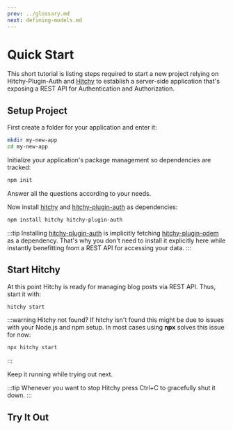 ```yaml
---
prev: ../glossary.md
next: defining-models.md
---
```


# Quick Start

This short tutorial is listing steps required to start a new project relying on Hitchy-Plugin-Auth and [Hitchy](https://hitchyjs.github.io/core/) to establish a server-side application that's exposing a REST API for Authentication and Authorization.

## Setup Project

First create a folder for your application and enter it:

```bash
mkdir my-new-app
cd my-new-app
```

Initialize your application's package management so dependencies are tracked:

```bash
npm init
```

Answer all the questions according to your needs.

Now install [hitchy](https://www.npmjs.com/package/hitchy) and [hitchy-plugin-auth](https://www.npmjs.com/package/hitchy-plugin-auth) as dependencies:

```bash
npm install hitchy hitchy-plugin-auth
```

:::tip
Installing [hitchy-plugin-auth](https://www.npmjs.com/package/hitchy-plugin-auth) is implicitly fetching [hitchy-plugin-odem](https://www.npmjs.com/package/hitchy-plugin-odem) as a dependency. That's why you don't need to install it explicitly here while instantly benefitting from a REST API for accessing your data. 
:::

## Start Hitchy

At this point Hitchy is ready for managing blog posts via REST API. Thus, start it with:

```bash
hitchy start
```

:::warning Hitchy not found?
If hitchy isn't found this might be due to issues with your Node.js and npm setup. In most cases using **npx** solves this issue for now:

```bash
npx hitchy start
```
:::

Keep it running while trying out next.

:::tip
Whenever you want to stop Hitchy press Ctrl+C to gracefully shut it down.
:::


## Try It Out
